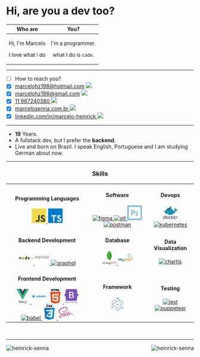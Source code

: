 
# Hi, are you a dev too?

<div align="center">

| Who are | You?| 
|--|--|
| <p align="center">Hi, I'm Marcelo</p> <p align="center">I love what i do</p>  |  <p align="center">I'm a programmer.</p> <p align="center">what I do is `code`.</p> |

</div align="center">

---

   - [ ] How to reach you? 
   - [x] <a href="mailto:marcelohz198@hotmail.com">marcelohz198@hotmail.com <img src="https://img.shields.io/badge/Microsoft_Outlook-0078D4?style=for-the-badge&logo=microsoft-outlook&logoColor=white"/></a>
   - [x] <a href="mailto:marcelohz198@gmail.com">marcelohz198@gmail.com <img src="https://img.shields.io/badge/Gmail-D14836?style=for-the-badge&logo=gmail&logoColor=white"/></a>
   - [x] <a href="https://api.whatsapp.com/send?phone=555511967240380">11 967240380 <img src="https://img.shields.io/badge/WhatsApp-25D366?style=for-the-badge&logo=whatsapp&logoColor=white"/></a>
   - [x] <a href="https://marcelosenna.com.br/">marcelosenna.com.br <img src="https://img.shields.io/badge/website-000000?style=for-the-badge&logo=About.me&logoColor=white"/></a>
   - [x] <a href="https://www.linkedin.com/in/marcelo-heinrick/">linkedin.com/in/marcelo-heinrick <img src="https://img.shields.io/badge/LinkedIn-0077B5?style=for-the-badge&logo=linkedin&logoColor=white"/></a>

---
  
  - **19** Years.
  - A fullstack dev, but I prefer the **backend.**
  - Live and born on Brazil. I speak English, Portuguese and I am studying German about now.

---

<div align="center">

<h3>Skills</h3>

<table>
<tr>
<td>
<div align="center">
<h4>Programming Languages</h4>
<a href="https://developer.mozilla.org/en-US/docs/Web/JavaScript" target="_blank" rel="noreferrer"><img src="https://raw.githubusercontent.com/devicons/devicon/master/icons/javascript/javascript-original.svg" alt="javascript" width="40" height="40"/> </a>
<a href="https://www.typescriptlang.org/" target="_blank" rel="noreferrer"> <img src="https://raw.githubusercontent.com/devicons/devicon/master/icons/typescript/typescript-original.svg" alt="typescript" width="40" height="40"/> </a> 
</div>
</td>
<td>
<div align="center">
<h4>Software</h4>
<a href="https://www.figma.com/" target="_blank" rel="noreferrer"> <img src="https://www.vectorlogo.zone/logos/figma/figma-icon.svg" alt="figma" width="40" height="40"/> </a> 
<a href="https://git-scm.com/" target="_blank" rel="noreferrer"> <img src="https://www.vectorlogo.zone/logos/git-scm/git-scm-icon.svg" alt="git" width="40" height="40"/> </a>
<a href="https://www.photoshop.com/en" target="_blank" rel="noreferrer"> <img src="https://raw.githubusercontent.com/devicons/devicon/master/icons/photoshop/photoshop-line.svg" alt="photoshop" width="40" height="40"/> </a>
<a href="https://postman.com" target="_blank" rel="noreferrer"> <img src="https://www.vectorlogo.zone/logos/getpostman/getpostman-icon.svg" alt="postman" width="40" height="40"/> </a>
</div>
</td>
<td>
<div align="center">
<h4>Devops</h4>
<a href="https://www.docker.com/" target="_blank" rel="noreferrer"> <img src="https://raw.githubusercontent.com/devicons/devicon/master/icons/docker/docker-original-wordmark.svg" alt="docker" width="40" height="40"/> </a>
<a href="https://kubernetes.io" target="_blank" rel="noreferrer"> <img src="https://www.vectorlogo.zone/logos/kubernetes/kubernetes-icon.svg" alt="kubernetes" width="40" height="40"/> </a> 
</div>
</td>
</tr>
<tr>
<td>
<div align="center">
<h4>Backend Development</h4>
<a href="https://nodejs.org" target="_blank" rel="noreferrer"> <img src="https://raw.githubusercontent.com/devicons/devicon/master/icons/nodejs/nodejs-original-wordmark.svg" alt="nodejs" width="40" height="40"/> </a>
<a href="https://expressjs.com" target="_blank" rel="noreferrer"> <img src="https://raw.githubusercontent.com/devicons/devicon/master/icons/express/express-original-wordmark.svg" alt="express" width="40" height="40"/> </a>
<a href="https://graphql.org" target="_blank" rel="noreferrer"> <img src="https://www.vectorlogo.zone/logos/graphql/graphql-icon.svg" alt="graphql" width="40" height="40"/> </a>
</div>
</td>
<td>
<div align="center">
<h4>Database</h4>
<a href="https://www.mongodb.com/" target="_blank" rel="noreferrer"> <img src="https://raw.githubusercontent.com/devicons/devicon/master/icons/mongodb/mongodb-original-wordmark.svg" alt="mongodb" width="40" height="40"/> </a> 
<a href="https://www.mysql.com/" target="_blank" rel="noreferrer"> <img src="https://raw.githubusercontent.com/devicons/devicon/master/icons/mysql/mysql-original-wordmark.svg" alt="mysql" width="40" height="40"/> </a> 
</div>
</td>
<td>
<div align="center">
<h4>Data Visualization</h4>
<a href="https://www.chartjs.org" target="_blank" rel="noreferrer"> <img src="https://www.chartjs.org/media/logo-title.svg" alt="chartjs" width="40" height="40"/> </a>
</div>
</td>
</tr>
<tr>
<td>
<div align="center">
<h4>Frontend Development</h4>
<a href="https://vuejs.org/" target="_blank" rel="noreferrer"> <img src="https://raw.githubusercontent.com/devicons/devicon/master/icons/vuejs/vuejs-original-wordmark.svg" alt="vuejs" width="40" height="40"/> </a>
<a href="https://webpack.js.org" target="_blank" rel="noreferrer"> <img src="https://raw.githubusercontent.com/devicons/devicon/d00d0969292a6569d45b06d3f350f463a0107b0d/icons/webpack/webpack-original-wordmark.svg" alt="webpack" width="40" height="40"/> </a>
<a href="https://www.w3.org/html/" target="_blank" rel="noreferrer"> <img src="https://raw.githubusercontent.com/devicons/devicon/master/icons/html5/html5-original-wordmark.svg" alt="html5" width="40" height="40"/> </a> 
<a href="https://getbootstrap.com" target="_blank" rel="noreferrer"> <img src="https://raw.githubusercontent.com/devicons/devicon/master/icons/bootstrap/bootstrap-plain-wordmark.svg" alt="bootstrap" width="40" height="40"/> </a> 
<a href="https://babeljs.io/" target="_blank" rel="noreferrer"> <img src="https://www.vectorlogo.zone/logos/babeljs/babeljs-icon.svg" alt="babel" width="40" height="40"/> </a> 
<a href="https://www.w3schools.com/css/" target="_blank" rel="noreferrer"> <img src="https://raw.githubusercontent.com/devicons/devicon/master/icons/css3/css3-original-wordmark.svg" alt="css3" width="40" height="40"/> </a>
<a href="https://sass-lang.com" target="_blank" rel="noreferrer"> <img src="https://raw.githubusercontent.com/devicons/devicon/master/icons/sass/sass-original.svg" alt="sass" width="40" height="40"/> </a> 
</div>
</td>
<td>
<div align="center">
<h4>Framework</h4>
<a href="https://www.electronjs.org" target="_blank" rel="noreferrer"> <img src="https://raw.githubusercontent.com/devicons/devicon/master/icons/electron/electron-original.svg" alt="electron" width="40" height="40"/> </a>
</div>
</td>
<td>
<div align="center">
<h4>Testing</h4>
<a href="https://jestjs.io" target="_blank" rel="noreferrer"> <img src="https://www.vectorlogo.zone/logos/jestjsio/jestjsio-icon.svg" alt="jest" width="40" height="40"/> </a> 
<a href="https://github.com/puppeteer/puppeteer" target="_blank" rel="noreferrer"> <img src="https://www.vectorlogo.zone/logos/pptrdev/pptrdev-official.svg" alt="puppeteer" width="40" height="40"/> </a> 
</div>
</td>
</tr>
</table>

</div>

<br>

---

<img src="https://github-readme-stats.vercel.app/api/top-langs?username=heinrick-senna&show_icons=true&locale=pt-br" alt="heinrick-senna" /><img align="right" src="https://github-readme-streak-stats.herokuapp.com/?user=heinrick-senna&locale=en&layout=compact" alt="heinrick-senna" />

